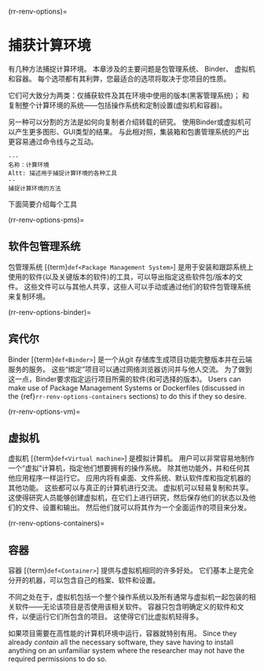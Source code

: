 (rr-renv-options)=
# 捕获计算环境

有几种方法捕捉计算环境。 本章涉及的主要问题是包管理系统、 Binder、 虚拟机和容器。 每个选项都有其利弊，您最适合的选项将取决于您项目的性质。

它们可大致分为两类：仅捕获软件及其在环境中使用的版本(黑客管理系统)； 和复制整个计算环境的系统——包括操作系统和定制设置(虚拟机和容器)。

另一种可以分割的方法是如何向复制者介绍转载的研究。 使用Binder或虚拟机可以产生更多图形、GUI类型的结果。 与此相对照，集装箱和包裹管理系统的产出更容易通过命令线与之互动。

```{figure} ../../figures/computational-environments.jpg
---
名称：计算环境
Altt: 描述用于捕捉计算环境的各种工具
--
捕捉计算环境的方法
```

下面简要介绍每个工具


(rr-renv-options-pms)=
## 软件包管理系统

包管理系统 [{term}`def<Package Management System>`] 是用于安装和跟踪系统上使用的软件(以及关键版本的软件)的工具，可以导出指定这些软件包/版本的文件。 这些文件可以与其他人共享，这些人可以手动或通过他们的软件包管理系统来复制环境。


(rr-renv-options-binder)=
## 宾代尔

Binder [{term}`def<Binder>`] 是一个从git 存储库生成项目功能完整版本并在云端服务的服务。 这些“绑定”项目可以通过网络浏览器访问并与他人交流。 为了做到这一点，Binder要求指定运行项目所需的软件(和可选择的版本)。 Users can make use of Package Management Systems or Dockerfiles (discussed in the {ref}`rr-renv-options-containers` sections) to do this if they so desire.


(rr-renv-options-vm)=
## 虚拟机

虚拟机 [{term}`def<Virtual machine>`] 是模拟计算机。 用户可以非常容易地制作一个“虚拟”计算机，指定他们想要拥有的操作系统。 除其他功能外，并和任何其他应用程序一样运行它。 应用内将有桌面、文件系统、默认软件库和指定机器的其他功能。 这些都可以与真正的计算机进行交流。 虚拟机可以轻易复制和共享。 这使得研究人员能够创建虚拟机，在它们上进行研究，然后保存他们的状态以及他们的文件、设置和输出。 然后他们就可以将其作为一个全面运作的项目来分发。


(rr-renv-options-containers)=
## 容器

容器 [{term}`def<Container>`] 提供与虚拟机相同的许多好处。 它们基本上是完全分开的机器，可以包含自己的档案、软件和设置。

不同之处在于，虚拟机包括一个整个操作系统以及所有通常与虚拟机一起包装的相关软件――无论该项目是否使用该相关软件。 容器只包含明确定义的软件和文件，以便运行它们所包含的项目。 这使得它们比虚拟机轻得多。

如果项目需要在高性能的计算机环境中运行，容器就特别有用。 Since they already _contain_ all the necessary software, they save having to install anything on an unfamiliar system where the researcher may not have the required permissions to do so.
